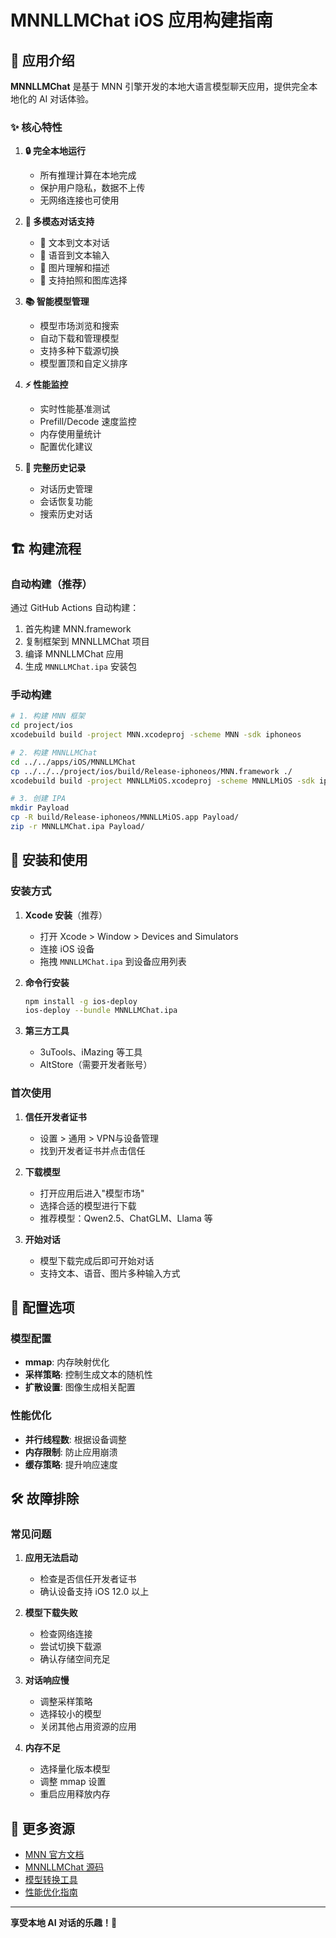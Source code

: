 # MNNLLMChat iOS 应用构建指南

## 🤖 应用介绍

**MNNLLMChat** 是基于 MNN 引擎开发的本地大语言模型聊天应用，提供完全本地化的 AI 对话体验。

### ✨ 核心特性

1. **🔒 完全本地运行**
   - 所有推理计算在本地完成
   - 保护用户隐私，数据不上传
   - 无网络连接也可使用

2. **🎯 多模态对话支持**
   - 📝 文本到文本对话
   - 🎤 语音到文本输入
   - 📸 图片理解和描述
   - 📱 支持拍照和图库选择

3. **📚 智能模型管理**
   - 模型市场浏览和搜索
   - 自动下载和管理模型
   - 支持多种下载源切换
   - 模型置顶和自定义排序

4. **⚡ 性能监控**
   - 实时性能基准测试
   - Prefill/Decode 速度监控
   - 内存使用量统计
   - 配置优化建议

5. **💾 完整历史记录**
   - 对话历史管理
   - 会话恢复功能
   - 搜索历史对话

## 🏗️ 构建流程

### 自动构建（推荐）
通过 GitHub Actions 自动构建：
1. 首先构建 MNN.framework
2. 复制框架到 MNNLLMChat 项目
3. 编译 MNNLLMChat 应用
4. 生成 `MNNLLMChat.ipa` 安装包

### 手动构建
```bash
# 1. 构建 MNN 框架
cd project/ios
xcodebuild build -project MNN.xcodeproj -scheme MNN -sdk iphoneos

# 2. 构建 MNNLLMChat
cd ../../apps/iOS/MNNLLMChat
cp ../../../project/ios/build/Release-iphoneos/MNN.framework ./
xcodebuild build -project MNNLLMiOS.xcodeproj -scheme MNNLLMiOS -sdk iphoneos

# 3. 创建 IPA
mkdir Payload
cp -R build/Release-iphoneos/MNNLLMiOS.app Payload/
zip -r MNNLLMChat.ipa Payload/
```

## 📱 安装和使用

### 安装方式
1. **Xcode 安装**（推荐）
   - 打开 Xcode > Window > Devices and Simulators
   - 连接 iOS 设备
   - 拖拽 `MNNLLMChat.ipa` 到设备应用列表

2. **命令行安装**
   ```bash
   npm install -g ios-deploy
   ios-deploy --bundle MNNLLMChat.ipa
   ```

3. **第三方工具**
   - 3uTools、iMazing 等工具
   - AltStore（需要开发者账号）

### 首次使用
1. **信任开发者证书**
   - 设置 > 通用 > VPN与设备管理
   - 找到开发者证书并点击信任

2. **下载模型**
   - 打开应用后进入"模型市场"
   - 选择合适的模型进行下载
   - 推荐模型：Qwen2.5、ChatGLM、Llama 等

3. **开始对话**
   - 模型下载完成后即可开始对话
   - 支持文本、语音、图片多种输入方式

## 🔧 配置选项

### 模型配置
- **mmap**: 内存映射优化
- **采样策略**: 控制生成文本的随机性
- **扩散设置**: 图像生成相关配置

### 性能优化
- **并行线程数**: 根据设备调整
- **内存限制**: 防止应用崩溃
- **缓存策略**: 提升响应速度

## 🛠️ 故障排除

### 常见问题
1. **应用无法启动**
   - 检查是否信任开发者证书
   - 确认设备支持 iOS 12.0 以上

2. **模型下载失败**
   - 检查网络连接
   - 尝试切换下载源
   - 确认存储空间充足

3. **对话响应慢**
   - 调整采样策略
   - 选择较小的模型
   - 关闭其他占用资源的应用

4. **内存不足**
   - 选择量化版本模型
   - 调整 mmap 设置
   - 重启应用释放内存

## 📖 更多资源

- [MNN 官方文档](https://mnn-docs.readthedocs.io/)
- [MNNLLMChat 源码](./apps/iOS/MNNLLMChat/)
- [模型转换工具](https://github.com/alibaba/MNN/tree/master/tools/converter)
- [性能优化指南](./docs/)

---

**享受本地 AI 对话的乐趣！🚀**
